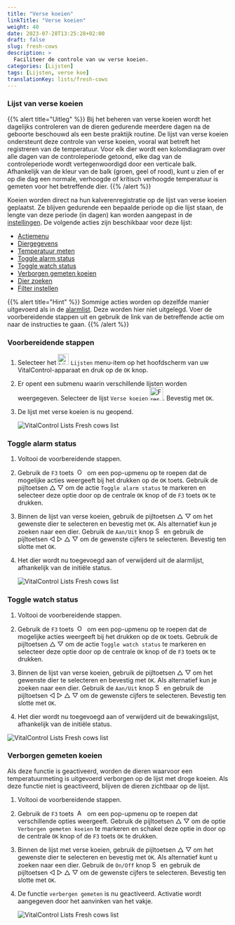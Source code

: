 ```yaml
---
title: "Verse koeien"
linkTitle: "Verse koeien"
weight: 40
date: 2023-07-28T13:25:28+02:00
draft: false
slug: fresh-cows
description: >
  Faciliteer de controle van uw verse koeien.
categories: [Lijsten]
tags: [Lijsten, verse koe]
translationKey: lists/fresh-cows
---
```

### Lijst van verse koeien

{{% alert title="Uitleg" %}}
Bij het beheren van verse koeien wordt het dagelijks controleren van de dieren gedurende meerdere dagen na de geboorte beschouwd als een beste praktijk routine. De lijst van verse koeien ondersteunt deze controle van verse koeien, vooral wat betreft het registreren van de temperatuur. Voor elk dier wordt een kolomdiagram over alle dagen van de controleperiode getoond, elke dag van de controleperiode wordt vertegenwoordigd door een verticale balk. Afhankelijk van de kleur van de balk (groen, geel of rood), kunt u zien of er op die dag een normale, verhoogde of kritisch verhoogde temperatuur is gemeten voor het betreffende dier.
{{% /alert %}}

Koeien worden direct na hun kalverenregistratie op de lijst van verse koeien geplaatst. Ze blijven gedurende een bepaalde periode op die lijst staan, de lengte van deze periode (in dagen) kan worden aangepast in de [instellingen](../../instellingen/data-acquisitie/#controle-periode-verse-koeien).
 De volgende acties zijn beschikbaar voor deze lijst:

- [Actiemenu](../alarm/#actiemenu)
- [Diergegevens](../alarm/#dier-data)
- [Temperatuur meten](../alarm/#temperatuur-meten)
- [Toggle alarm status](#toggle-alarm-status)
- [Toggle watch status](#toggle-watch-status)
- [Verborgen gemeten koeien](#verborgen-gemeten-koeien)
- [Dier zoeken](../alarm/#dier-zoeken)
- [Filter instellen](../alarm/#filter-zetten)

{{% alert title="Hint" %}}
Sommige acties worden op dezelfde manier uitgevoerd als in de [alarmlist](../alarm). Deze worden hier niet uitgelegd. Voer de voorbereidende stappen uit en gebruik de link van de betreffende actie om naar de instructies te gaan.
{{% /alert %}}

### Voorbereidende stappen

1. Selecteer het <img src="/icons/main/lists.svg" width="25" align="bottom" alt="Lijsten" /> `Lijsten` menu-item op het hoofdscherm van uw VitalControl-apparaat en druk op de `OK` knop.

2. Er opent een submenu waarin verschillende lijsten worden weergegeven. Selecteer de lijst `Verse koeien` <img src="/icons/lists/freshcows.svg" width="30" align="bottom" alt="Fresh-cows" />. Bevestig met `OK`.

3. De lijst met verse koeien is nu geopend.

   ![VitalControl Lists Fresh cows list](../images/firststeps4.png "Verse koeien lijst")

### Toggle alarm status

1. Voltooi de voorbereidende stappen.

2. Gebruik de `F3` toets &nbsp;<img src="/icons/footer/open-popup.svg" width="15" align="bottom" alt="Open popup" />&nbsp; om een pop-upmenu op te roepen dat de mogelijke acties weergeeft bij het drukken op de `OK` toets. Gebruik de pijltoetsen △ ▽ om de actie `Toggle alarm status` te markeren en selecteer deze optie door op de centrale `OK` knop of de `F3` toets `OK` te drukken.

3. Binnen de lijst van verse koeien, gebruik de pijltoetsen △ ▽ om het gewenste dier te selecteren en bevestig met `OK`. Als alternatief kun je zoeken naar een dier. Gebruik de `Aan/Uit` knop <img src="/icons/footer/search.svg" width="15" align="bottom" alt="Search" /> en gebruik de pijltoetsen ◁ ▷ △ ▽ om de gewenste cijfers te selecteren. Bevestig ten slotte met `OK`.

4. Het dier wordt nu toegevoegd aan of verwijderd uit de alarmlijst, afhankelijk van de initiële status.

   ![VitalControl Lists Fresh cows list](../images/togglealarmstatus.png "Alarmstatus wisselen")

### Toggle watch status

1. Voltooi de voorbereidende stappen.

2. Gebruik de `F3` toets &nbsp;<img src="/icons/footer/open-popup.svg" width="15" align="bottom" alt="Open popup" />&nbsp; om een pop-upmenu op te roepen dat de mogelijke acties weergeeft bij het drukken op de `OK` toets. Gebruik de pijltoetsen △ ▽ om de actie `Toggle watch status` te markeren en selecteer deze optie door op de centrale `OK` knop of de `F3` toets `OK` te drukken.

3. Binnen de lijst van verse koeien, gebruik de pijltoetsen △ ▽ om het gewenste dier te selecteren en bevestig met `OK`. Als alternatief kun je zoeken naar een dier. Gebruik de `Aan/Uit` knop <img src="/icons/footer/search.svg" width="15" align="bottom" alt="Search" /> en gebruik de pijltoetsen ◁ ▷ △ ▽ om de gewenste cijfers te selecteren. Bevestig ten slotte met `OK`.

4. Het dier wordt nu toegevoegd aan of verwijderd uit de bewakingslijst, afhankelijk van de initiële status.

![VitalControl Lists Fresh cows list](../images/togglewatchstatus.png "Toggle watch status")

### Verborgen gemeten koeien

Als deze functie is geactiveerd, worden de dieren waarvoor een temperatuurmeting is uitgevoerd verborgen op de lijst met droge koeien. Als deze functie niet is geactiveerd, blijven de dieren zichtbaar op de lijst.

1. Voltooi de voorbereidende stappen.

2. Gebruik de `F3` toets &nbsp;<img src="/icons/footer/open-popup.svg" width="15" align="bottom" alt="Actions" />&nbsp; om een pop-upmenu op te roepen dat verschillende opties weergeeft. Gebruik de pijltoetsen △ ▽ om de optie `Verborgen gemeten koeien` te markeren en schakel deze optie in door op de centrale `OK` knop of de `F3` toets `OK` te drukken.

3. Binnen de lijst met verse koeien, gebruik de pijltoetsen △ ▽ om het gewenste dier te selecteren en bevestig met `OK`. Als alternatief kunt u zoeken naar een dier. Gebruik de `On/Off` knop <img src="/icons/footer/search.svg" width="15" align="bottom" alt="Search" /> en gebruik de pijltoetsen ◁ ▷ △ ▽ om de gewenste cijfers te selecteren. Bevestig ten slotte met `OK`.

4. De functie `verbergen gemeten` is nu geactiveerd. Activatie wordt aangegeven door het aanvinken van het vakje.

   ![VitalControl Lists Fresh cows list](../images/hidemeasuredcows.png "Verborgen gemeten koeien")
